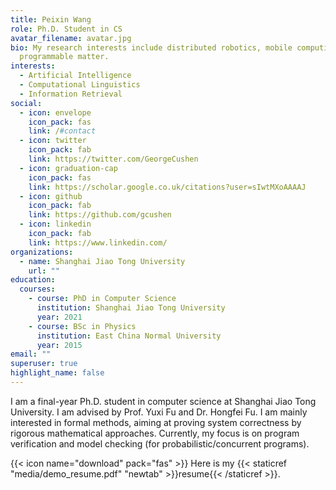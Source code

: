 ```yaml
---
title: Peixin Wang
role: Ph.D. Student in CS
avatar_filename: avatar.jpg
bio: My research interests include distributed robotics, mobile computing and
  programmable matter.
interests:
  - Artificial Intelligence
  - Computational Linguistics
  - Information Retrieval
social:
  - icon: envelope
    icon_pack: fas
    link: /#contact
  - icon: twitter
    icon_pack: fab
    link: https://twitter.com/GeorgeCushen
  - icon: graduation-cap
    icon_pack: fas
    link: https://scholar.google.co.uk/citations?user=sIwtMXoAAAAJ
  - icon: github
    icon_pack: fab
    link: https://github.com/gcushen
  - icon: linkedin
    icon_pack: fab
    link: https://www.linkedin.com/
organizations:
  - name: Shanghai Jiao Tong University
    url: ""
education:
  courses:
    - course: PhD in Computer Science
      institution: Shanghai Jiao Tong University
      year: 2021
    - course: BSc in Physics
      institution: East China Normal University
      year: 2015
email: ""
superuser: true
highlight_name: false
---
```

I am a final-year Ph.D. student in computer science at Shanghai Jiao Tong University. I am advised by Prof. Yuxi Fu and Dr. Hongfei Fu. I am mainly interested in formal methods, aiming at proving system correctness by rigorous mathematical approaches.   Currently, my focus is on program verification and model checking (for probabilistic/concurrent programs).

{{< icon name="download" pack="fas" >}} Here is my {{< staticref "media/demo_resume.pdf" "newtab" >}}resume{{< /staticref >}}.